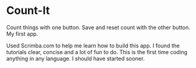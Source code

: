 # Count-It
Count things with one button. Save and reset count with the other button. My first app.

Used Scrimba.com to help me learn how to build this app.
I found the tutorials clear, concise and a lot of fun to do.
This is the first time coding anything in any language.
I should have started sooner.
